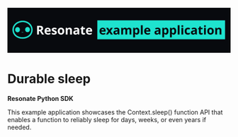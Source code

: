 ![Resonate example app Readme banner](/assets/resonate-example-app-readme-banner.png)

# Durable sleep

**Resonate Python SDK**

This example application showcases the Context.sleep() function API that enables a function to reliably sleep for days, weeks, or even years if needed.
